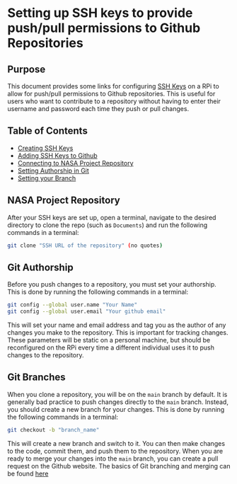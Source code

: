 # Setting up SSH keys to provide push/pull permissions to Github Repositories
## Purpose
This document provides some links for configuring [SSH Keys](https://docs.github.com/en/authentication/connecting-to-github-with-ssh) on a RPi to allow for push/pull permissions to Github repositories. This is useful for users who want to contribute to a repository without having to enter their username and password each time they push or pull changes.

## Table of Contents
- [Creating SSH Keys](https://docs.github.com/en/authentication/connecting-to-github-with-ssh/generating-a-new-ssh-key-and-adding-it-to-the-ssh-agent)
- [Adding SSH Keys to Github](https://docs.github.com/en/authentication/connecting-to-github-with-ssh/adding-a-new-ssh-key-to-your-github-account)
- [Connecting to NASA Project Repository](#nasa-project-repository)
- [Setting Authorship in Git](#git-authorship)
- [Setting your Branch](#git-branches)

## NASA Project Repository
After your SSH keys are set up, open a terminal, navigate to the desired directory to clone the repo (such as `Documents`) and run the following commands in a terminal:
```bash
git clone "SSH URL of the repository" (no quotes)
```

## Git Authorship
Before you push changes to a repository, you must set your authorship. This is done by running the following commands in a terminal:
```bash
git config --global user.name "Your Name"
git config --global user.email "Your github email"
```
This will set your name and email address and tag you as the author of any changes you make to the repository. This is important for tracking changes. These parameters will be static on a personal machine, but should be reconfigured on the RPi every time a different individual uses it to push changes to the repository.

## Git Branches
When you clone a repository, you will be on the `main` branch by default. It is generally bad practice to push changes directly to the `main` branch. Instead, you should create a new branch for your changes. This is done by running the following commands in a terminal:
```bash
git checkout -b "branch_name"
```
This will create a new branch and switch to it. You can then make changes to the code, commit them, and push them to the repository. When you are ready to merge your changes into the `main` branch, you can create a pull request on the Github website. The basics of Git branching and merging can be found [here](https://git-scm.com/book/en/v2/Git-Branching-Basic-Branching-and-Merging)